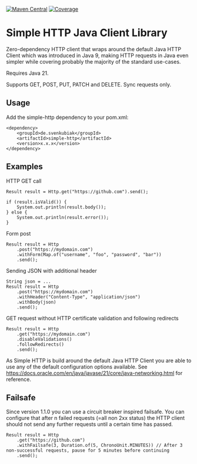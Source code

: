 [![Maven Central](https://maven-badges.herokuapp.com/maven-central/de.svenkubiak/simple-http/badge.svg)](https://mvnrepository.com/artifact/de.svenkubiak/simple-http)
[![Coverage](https://sonar.svenkubiak.de/badges/simple-http)](https://sonar.svenkubiak.de/badges/simple-http)

Simple HTTP Java Client Library
================

Zero-dependency HTTP client that wraps around the default Java HTTP Client which was introduced in Java 9, making HTTP requests in Java even simpler while covering probably the majority of the standard use-cases.


Requires Java 21.


Supports GET, POST, PUT, PATCH and DELETE. Sync requests only.

Usage
------------------

Add the simple-http dependency to your pom.xml:

```
<dependency>
    <groupId>de.svenkubiak</groupId>
    <artifactId>simple-http</artifactId>
    <version>x.x.x</version>
</dependency>
```

Examples
------------------

HTTP GET call

```
Result result = Http.get("https://github.com").send();

if (result.isValid()) {
    System.out.println(result.body());
} else {
    System.out.println(result.error());
}
```

Form post

```
Result result = Http
    .post("https://mydomain.com")
    .withForm(Map.of("username", "foo", "password", "bar"))
    .send();
```

Sending JSON with additional header

```
String json = ...
Result result = Http
    .post("https://mydomain.com")
    .withHeader("Content-Type", "application/json")
    .withBody(json)
    .send();
```

GET request without HTTP certificate validation and following redirects

```
Result result = Http
    .get("https://mydomain.com")
    .disableValidations()
    .followRedirects()
    .send();
```

As Simple HTTP is build around the default Java HTTP Client you are able to use any of the default configuration options available. See https://docs.oracle.com/en/java/javase/21/core/java-networking.html for reference.

Failsafe
------------------
Since version 1.1.0 you can use a circuit breaker inspired failsafe. You can configure that after n failed requests (=all non 2xx status) the HTTP client should not send any further requests until a certain time has passed.

```
Result result = Http
    .get("https://github.com")
    .withFailsafe(3, Duration.of(5, ChronoUnit.MINUTES)) // After 3 non-successful requests, pause for 5 minutes before continuing
    .send();
```